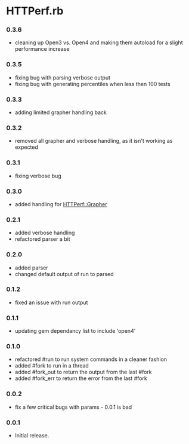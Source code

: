 HTTPerf.rb
==========

### 0.3.6

* cleaning up Open3 vs. Open4 and making them autoload for a slight performance increase

### 0.3.5

* fixing bug with parsing verbose output
* fixing bug with generating percentiles when less then 100 tests

### 0.3.3

* adding limited grapher handling back

### 0.3.2

* removed all grapher and verbose handling, as it isn't working as expected

### 0.3.1

* fixing verbose bug

### 0.3.0

* added handling for [HTTPerf::Grapher](http://github.com/rubyops/httperfrb-grapher)

### 0.2.1

* added verbose handling
* refactored parser a bit

### 0.2.0

* added parser
* changed default output of run to parsed

### 0.1.2

* fixed an issue with run output

### 0.1.1

* updating gem dependancy list to include 'open4'

### 0.1.0

* refactored #run to run system commands in a cleaner fashion
* added #fork to run in a thread
* added #fork_out to return the output from the last #fork
* added #fork_err to return the error from the last #fork


### 0.0.2

* fix a few critical bugs with params - 0.0.1 is bad


### 0.0.1

* Initial release.

